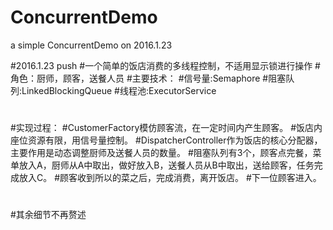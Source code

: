 # ConcurrentDemo
a simple ConcurrentDemo
on 2016.1.23

#2016.1.23 push
#一个简单的饭店消费的多线程控制，不适用显示锁进行操作
#角色：厨师，顾客，送餐人员
#主要技术：
#信号量:Semaphore
#阻塞队列:LinkedBlockingQueue
#线程池:ExecutorService
#
#实现过程：
#CustomerFactory模仿顾客流，在一定时间内产生顾客。
#饭店内座位资源有限，用信号量控制。
#DispatcherController作为饭店的核心分配器，主要作用是动态调整厨师及送餐人员的数量。
#阻塞队列有3个，顾客点完餐，菜单放入A，厨师从A中取出，做好放入B，送餐人员从B中取出，送给顾客，任务完成放入C。
#顾客收到所以的菜之后，完成消费，离开饭店。
#下一位顾客进入。
#
#其余细节不再赘述
